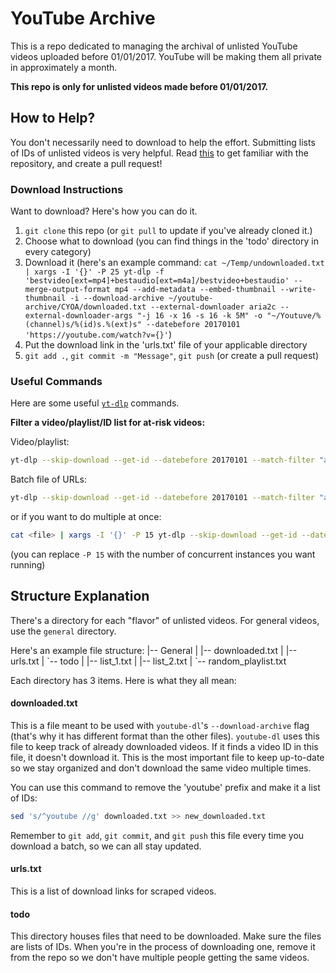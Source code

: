 # YouTube Archive
This is a repo dedicated to managing the archival of unlisted YouTube videos uploaded before 01/01/2017. 
YouTube will be making them all private in approximately a month.

**This repo is only for unlisted videos made before 01/01/2017.**

## How to Help?
You don't necessarily need to download to help the effort. Submitting lists of IDs of unlisted videos is very helpful.
Read [this](#structure-explanation) to get familiar with the repository, and create a pull request!

### Download Instructions
Want to download? Here's how you can do it.
1. `git clone` this repo (or `git pull` to update if you've already cloned it.)
2. Choose what to download (you can find things in the 'todo' directory in every category)
3. Download it (here's an example command: `cat ~/Temp/undownloaded.txt | xargs -I '{}' -P 25 yt-dlp -f 'bestvideo[ext=mp4]+bestaudio[ext=m4a]/bestvideo+bestaudio' --merge-output-format mp4 --add-metadata --embed-thumbnail --write-thumbnail -i --download-archive ~/youtube-archive/CYOA/downloaded.txt --external-downloader aria2c --external-downloader-args "-j 16 -x 16 -s 16 -k 5M" -o "~/Youtuve/%(channel)s/%(id)s.%(ext)s" --datebefore 20170101 'https://youtube.com/watch?v={}'`)
4. Put the download link in the 'urls.txt' file of your applicable directory
5. `git add .`, `git commit -m "Message"`, `git push` (or create a pull request)

### Useful Commands
Here are some useful [`yt-dlp`](https://github.com/yt-dlp/yt-dlp) commands.

**Filter a video/playlist/ID list for at-risk videos:**

Video/playlist:
```bash
yt-dlp --skip-download --get-id --datebefore 20170101 --match-filter "availability = 'unlisted'" <url>
```
Batch file of URLs:
```bash
yt-dlp --skip-download --get-id --datebefore 20170101 --match-filter "availability = 'unlisted'" --batch-file <file>
```
or if you want to do multiple at once:
```bash
cat <file> | xargs -I '{}' -P 15 yt-dlp --skip-download --get-id --datebefore 20170101 --match-filter "availability = 'unlisted'" 'https://youtube.com/watch?v={}'
```
(you can replace `-P 15` with the number of concurrent instances you want running)

## Structure Explanation
There's a directory for each "flavor" of unlisted videos. For general videos, use the `general` directory.

Here's an example file structure:
|-- General
|   |-- downloaded.txt
|   |-- urls.txt
|   \`-- todo
|       |-- list_1.txt
|       |-- list_2.txt
|       \`-- random_playlist.txt


Each directory has 3 items. 
Here is what they all mean:

#### downloaded.txt
This is a file meant to be used with `youtube-dl`'s `--download-archive` flag (that's why it has different format than the other files).
`youtube-dl` uses this file to keep track of already downloaded videos. If it finds a video ID in this file, it doesn't download it.
This is the most important file to keep up-to-date so we stay organized and don't download the same video multiple times.

You can use this command to remove the 'youtube' prefix and make it a list of IDs:
```bash
sed 's/^youtube //g' downloaded.txt >> new_downloaded.txt
```

Remember to `git add`, `git commit`, and `git push` this file every time you download a batch, so we can all stay updated.

#### urls.txt
This is a list of download links for scraped videos.

#### todo
This directory houses files that need to be downloaded. Make sure the files are lists of IDs. 
When you're in the process of downloading one, remove it from the repo so we don't have multiple people getting the same videos.

